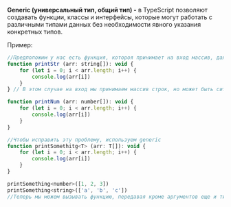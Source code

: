 **Generic (универсальный тип, общий тип) -** в TypeScript позволяют создавать функции, классы и интерфейсы, которые могут работать с различными типами данных без необходимости явного указания конкретных типов.

Пример: 
```javascript
//Предположим у нас есть функция, котороя принимает на вход массив, далее перебирает его и выводит в консоль каждый элемент этого массива.
function printStr (arr: string[]): void {
	for (let i = 0; i < arr.length; i++) {
		console.log(arr[i])
	}
} // В этом случае на вход мы принимаем массив строк, но может быть ситуация, когда вместо строк будут числа и тогда придется переписать функцию с другой типизацией

function printNum (arr: number[]): void {
	for (let i = 0; i < arr.length; i++) {
		console.log(arr[i])
	}
}

//Чтобы исправить эту проблему, используем generic
function printSomethitg<T> (arr: T[]): void {
	for (let i = 0; i < arr.length; i++) {
		console.log(arr[i])
	}
}

printSomething<number>([1, 2, 3])
printSomething<string>(['a', 'b', 'c'])
//Теперь мы можем вызывать функцию, передавая кроме аргументов еще и тип
```

